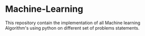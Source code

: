 # Machine-Learning
This repository contain the implementation of all Machine learning Algorithm's using python on different set of problems statements.
